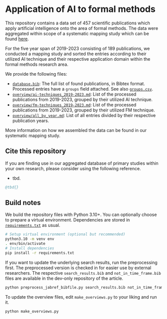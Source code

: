 # Application of AI to formal methods

This repository contains a data set of 457 scientific publications
which apply artificial intelligence onto the area of formal methods.
The data were aggregated within scope of a
systematic mapping study which can be found
[here](#cite-this-repository).

For the five year span of 2019-2023 consisting of 189 publications,
we conducted a mapping study and sorted the entries according to their
utilized AI technique and their respective application domain within
the formal methods research area.

We provide the following files:

* [`database.bib`](database.bib):
  The full list of found publications, in Bibtex format.
  Processed entries have a `groups` field attached. See also
  [`groups.csv`](groups.csv).
* [`overview/ai-techniques_2019-2023.md`](overview/ai-techniques_2019-2023.md):
  List of the processed publications from 2019-2023, grouped by their utilized
  AI technique.
* [`overview/fm-techniques_2019-2023.md`](overview/fm-techniques_2019-2023.md):
  List of the processed publications from 2019-2023, grouped by their utilized
  FM technique.
* [`overview/all_by_year.md`](overview/all_by_year.md):
  List of all entries divided by their respective publication years.

More information on how we assembled the data can be found in
our systematic mapping study.

## Cite this repository

If you are finding use in our aggregated database of primary studies
within your own research,
please consider using the following reference.

* tbd.

```bibtex
@tbd{}
```

## Build notes

We build the repository files with Python 3.10+.
You can optionally choose to prepare a virtual environment.
Dependencies are stored in
[`requirements.txt`](requirements.txt) as usual.

```sh
# Setup virtual environment (optional but recommended)
python3.10 -m venv env
. env/bin/activate
# Install dependencies
pip install -r requirements.txt
```

If you want to update the underlying search results, run the preprocessing
first. The preprocessed version is checked in for easier use by
external researchers. The respective
`search_results.bib` and `not_in_time_frame.bib` files
are available
in the dev-only repository of the article.

```sh
python preprocess_jabref_bibfile.py search_results.bib not_in_time_frame.bib > database.bib
```

To update the overview files,
edit `make_overviews.py` to your liking and run it.

```sh
python make_overviews.py
```
